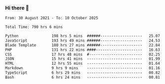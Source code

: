 ### Hi there 👋

<!--
**dominoto/dominoto** is a ✨ _special_ ✨ repository because its `README.md` (this file) appears on your GitHub profile.

Here are some ideas to get you started:

- 🔭 I’m currently working on ...
- 🌱 I’m currently learning ...
- 👯 I’m looking to collaborate on ...
- 🤔 I’m looking for help with ...
- 💬 Ask me about ...
- 📫 How to reach me: ...
- 😄 Pronouns: ...
- ⚡ Fun fact: ...
-->
<!--START_SECTION:waka-->

```txt
From: 30 August 2021 - To: 10 October 2025

Total Time: 790 hrs 6 mins

Python               198 hrs 5 mins  ######-------------------   25.07 %
JavaScript           193 hrs 49 mins ######-------------------   24.53 %
Blade Template       180 hrs 27 mins ######-------------------   22.84 %
PHP                  131 hrs 22 mins ####---------------------   16.63 %
CSS                  17 hrs 48 mins  #------------------------   02.25 %
JSON                 15 hrs 41 mins  -------------------------   01.99 %
HTML                 12 hrs 55 mins  -------------------------   01.64 %
Markdown             9 hrs 9 mins    -------------------------   01.16 %
TypeScript           6 hrs 29 mins   -------------------------   00.82 %
Bash                 6 hrs 24 mins   -------------------------   00.81 %
```

<!--END_SECTION:waka-->
